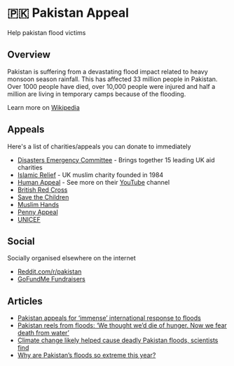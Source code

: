 # 🇵🇰 Pakistan Appeal

Help pakistan flood victims

## Overview

Pakistan is suffering from a devastating flood impact related to heavy monsoon season rainfall. This has affected 33 million people in Pakistan. 
Over 1000 people have died, over 10,000 people were injured and half a million are living in temporary camps because of the flooding. 

Learn more on [Wikipedia](https://en.wikipedia.org/wiki/2022_Pakistan_floods)

## Appeals

Here's a list of charities/appeals you can donate to immediately

- [Disasters Emergency Committee](https://donation.dec.org.uk/pakistan-floods-appeal) - Brings together 15 leading UK aid charities
- [Islamic Relief](https://www.islamic-relief.org.uk/pakistan-floods-appeal/) - UK muslim charity founded in 1984
- [Human Appeal](https://humanappeal.org.uk/appeals/pakistan-appeal) - See more on their [YouTube](https://www.youtube.com/watch?v=akk_ga022Z8) channel
- [British Red Cross](https://donate.redcross.org.uk/appeal/pakistan-floods-appeal)
- [Save the Children](https://www.savethechildren.org.uk/how-you-can-help/emergencies/pakistan-floods-crisis)
- [Muslim Hands](https://muslimhands.org.uk/appeals/pakistan-floods-emergency)
- [Penny Appeal](https://pennyappeal.org/appeal/pakistan-floods)
- [UNICEF](https://www.unicef.org.uk/donate/pakistan/)

## Social

Socially organised elsewhere on the internet

- [Reddit.com/r/pakistan](https://www.reddit.com/r/pakistan/comments/wxbt4v/donate_now_to_flood_victims_participate_in_the/)
- [GoFundMe Fundraisers](https://www.gofundme.com/c/act/donate-to-pakistan-flood-relief)

## Articles

- [Pakistan appeals for ‘immense’ international response to floods](https://www.theguardian.com/world/2022/sep/03/pakistan-appeals-for-immense-international-response-to-floods)
- [Pakistan reels from floods: ‘We thought we’d die of hunger. Now we fear death from water’](https://www.theguardian.com/world/2022/sep/17/drought-floods-pakistan-devastation-climate-crisis)
- [Climate change likely helped cause deadly Pakistan floods, scientists find](https://www.npr.org/2022/09/19/1123798981/climate-change-likely-helped-cause-deadly-pakistan-floods-scientists-find)
- [Why are Pakistan’s floods so extreme this year?](https://www.nature.com/articles/d41586-022-02813-6)
